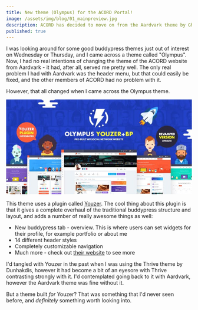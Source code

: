 ```yaml
---
title: New theme (Olympus) for the ACORD Portal!
image: /assets/img/blog/01_mainpreview.jpg
description: ACORD has decided to move on from the Aardvark theme by Ghostpool, which we've used since March this year. We've moved to the Olympus theme, which is a very modern-looking template for Buddypress sites. Buddyboss (2016-17) >> Buddyapp (2017) >> Thrive (2018-19) >> Aardvark (2019) >> Olympus + Youzer (2019)
published: true
---
```


I was looking around for some good buddypress themes just out of interest on Wednesday or Thursday, and I came across a theme called "Olympus". Now, I had no real intentions of changing the theme of the ACORD website from Aardvark - it had, after all, served me pretty well. The only real problem I had with Aardvark was the header menu, but that could easily be fixed, and the other members of ACORD had no problem with it.

However, that all changed when I came across the Olympus theme.

![img](/assets/img/blog/01_mainpreview.jpg)

This theme uses a plugin called [Youzer](http://youzer.kainelabs.com). The cool thing about this plugin is that it gives a complete overhaul of the traditional buddypress structure and layout, and adds a number of really awesome things as well:

* New buddypress tab - overview. This is where users can set widgets for their profile, for example portfolio or about me
* 14 different header styles
* Completely customizable navigation
* Much more - check out [their website](http://youzer.kainelabs.com) to see more

I'd tangled with Youzer in the past when I was using the Thrive theme by Dunhakdis, however it had become a bit of an eyesore with Thrive contrasting strongly with it. I'd contemplated going back to it with Aardvark, however the Aardvark theme was fine without it.

But a theme built *for* Youzer? That was something that I'd never seen before, and *definitely* something worth looking into. 

